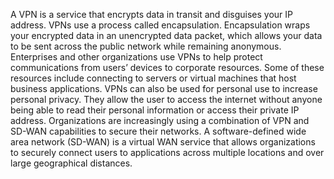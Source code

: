 A VPN is a service that encrypts data in transit and disguises your IP address. VPNs use a process called encapsulation. Encapsulation wraps your encrypted data in an unencrypted data packet, which allows your data to be sent across the public network while remaining anonymous. Enterprises and other organizations use VPNs to help protect communications from users’ devices to corporate resources. Some of these resources include connecting to servers or virtual machines that host business applications. VPNs can also be used for personal use to increase personal privacy. They allow the user to access the internet without anyone being able to read their personal information or access their private IP address. Organizations are increasingly using a combination of VPN and SD-WAN capabilities to secure their networks. A software-defined wide area network (SD-WAN) is a virtual WAN service that allows organizations to securely connect users to applications across multiple locations and over large geographical distances. 